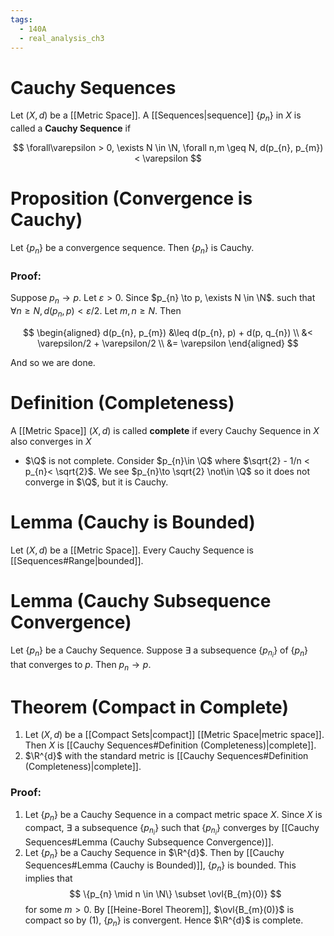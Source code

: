 ```yaml
---
tags:
  - 140A
  - real_analysis_ch3
---
```

# Cauchy Sequences
Let $(X, d)$ be a [[Metric Space]]. A [[Sequences|sequence]] $\{p_{n}\}$ in $X$ is called a **Cauchy Sequence** if 

$$
\forall\varepsilon > 0, \exists N \in \N, \forall n,m \geq N, d(p_{n}, p_{m}) < \varepsilon 
$$

# Proposition (Convergence is Cauchy)
Let $\{p_{n}\}$ be a convergence sequence. Then $\{p_{n}\}$ is Cauchy. 

### Proof:
Suppose $p_{n}\to p$. Let $\varepsilon > 0$. Since $p_{n} \to p, \exists N \in \N$. such that $\forall n\geq N, d(p_{n},p) < \varepsilon/2$. Let $m,n \geq N$. Then

$$
\begin{aligned}
d(p_{n}, p_{m}) 
&\leq d(p_{n}, p) + d(p, q_{n}) \\
&< \varepsilon/2 + \varepsilon/2 \\
&= \varepsilon
\end{aligned}
$$

And so we are done. 

# Definition (Completeness)
A [[Metric Space]] $(X, d)$ is called **complete** if every Cauchy Sequence in $X$ also converges in $X$
- $\Q$ is not complete. Consider $p_{n}\in \Q$ where $\sqrt{2} - 1/n < p_{n}< \sqrt{2}$. We see $p_{n}\to \sqrt{2} \not\in \Q$ so it does not converge in $\Q$, but it is Cauchy. 

# Lemma (Cauchy is Bounded)
Let $(X, d)$ be a [[Metric Space]]. Every Cauchy Sequence is [[Sequences#Range|bounded]]. 
# Lemma (Cauchy Subsequence Convergence)
Let $\{p_{n}\}$ be a Cauchy Sequence. Suppose $\exists$ a subsequence $\{p_{n_{i}}\}$ of $\{p_{n}\}$ that converges to $p$. Then $p_{n} \to p$. 

# Theorem (Compact in Complete)
1. Let $(X, d)$ be a [[Compact Sets|compact]] [[Metric Space|metric space]]. Then $X$ is [[Cauchy Sequences#Definition (Completeness)|complete]]. 
2. $\R^{d}$ with the standard metric is [[Cauchy Sequences#Definition (Completeness)|complete]]. 

### Proof:
1. Let $\{p_{n}\}$ be a Cauchy Sequence in a compact metric space $X$. Since $X$ is compact, $\exists$ a subsequence $\{p_{n_{i}}\}$ such that $\{p_{n_{i}}\}$ converges by [[Cauchy Sequences#Lemma (Cauchy Subsequence Convergence)]]. 
2. Let $\{p_{n}\}$ be a Cauchy Sequence in $\R^{d}$. Then by [[Cauchy Sequences#Lemma (Cauchy is Bounded)]], $\{p_{n}\}$ is bounded. This implies that 
$$
\{p_{n} \mid n \in \N\} \subset \ovl{B_{m}(0)}
$$
for some $m > 0$. By [[Heine-Borel Theorem]], $\ovl{B_{m}(0)}$ is compact so by $(1)$, $\{p_{n}\}$ is convergent. Hence $\R^{d}$ is complete. 


